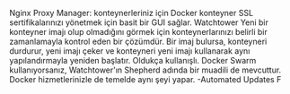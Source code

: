 Nginx Proxy Manager:
konteynerleriniz için Docker konteyner SSL sertifikalarınızı yönetmek için basit bir GUI sağlar.
Watchtower
 Yeni bir konteyner imajı olup olmadığını görmek için konteynerlarınızı belirli bir zamanlamayla kontrol eden bir çözümdür. Bir imaj bulursa, konteyneri durdurur, yeni imajı çeker ve konteyneri yeni imajı kullanarak aynı yapılandırmayla yeniden başlatır. Oldukça kullanışlı. Docker Swarm kullanıyorsanız, Watchtower'ın Shepherd adında bir muadili de mevcuttur. Docker hizmetlerinizle de temelde aynı şeyi yapar.
 -Automated Updates
 F